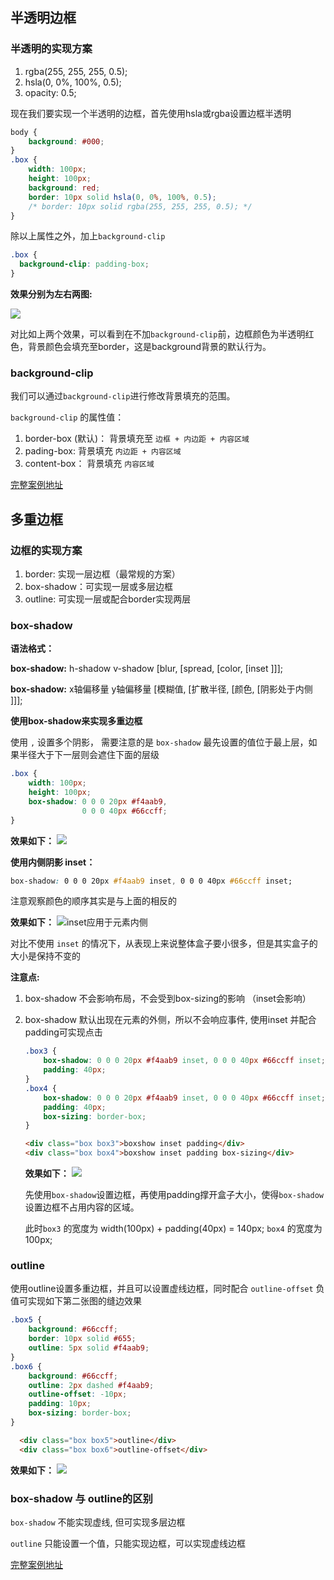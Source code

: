 ## 半透明边框
### 半透明的实现方案
1. rgba(255, 255, 255, 0.5);
2. hsla(0, 0%, 100%, 0.5);
3. opacity: 0.5;

现在我们要实现一个半透明的边框，首先使用hsla或rgba设置边框半透明

```css
body {
    background: #000;
}
.box {
    width: 100px;
    height: 100px;
    background: red;
    border: 10px solid hsla(0, 0%, 100%, 0.5);
    /* border: 10px solid rgba(255, 255, 255, 0.5); */
}
```
除以上属性之外，加上`background-clip`
```css
.box {
  background-clip: padding-box;
}
```

**效果分别为左右两图:** 

![](https://i.loli.net/2021/11/18/tnfuRJWeMKkiAvI.png)

对比如上两个效果，可以看到在不加`background-clip`前，边框颜色为半透明红色，背景颜色会填充至border，这是background背景的默认行为。

### background-clip

我们可以通过`background-clip`进行修改背景填充的范围。

`background-clip` 的属性值：
1. border-box (默认)： 背景填充至 `边框 + 内边距 + 内容区域`
2. pading-box: 背景填充 `内边距 + 内容区域`
3. content-box： 背景填充 `内容区域`

[完整案例地址](https://codesandbox.io/s/css3zong-jie-w0ymf?file=/%E5%8D%8A%E9%80%8F%E6%98%8E%E8%BE%B9%E6%A1%86.html)


## 多重边框
### 边框的实现方案
1. border: 实现一层边框（最常规的方案）
2. box-shadow：可实现一层或多层边框
3. outline: 可实现一层或配合border实现两层

### box-shadow
**语法格式：**

**box-shadow:** h-shadow v-shadow [blur, [spread, [color, [inset ]]];

**box-shadow:** x轴偏移量 y轴偏移量 [模糊值, [扩散半径, [颜色, [阴影处于内侧 ]]];


**使用box-shadow来实现多重边框**

使用 `,` 设置多个阴影， 需要注意的是 `box-shadow`  最先设置的值位于最上层，如果半径大于下一层则会遮住下面的层级

```css
.box {
    width: 100px;
    height: 100px;
    box-shadow: 0 0 0 20px #f4aab9, 
                0 0 0 40px #66ccff;
}
```

**效果如下：**
![](https://i.loli.net/2021/11/19/ZK5w2nP9La3AElN.png)

**使用内侧阴影 inset：** 

```css
box-shadow: 0 0 0 20px #f4aab9 inset, 0 0 0 40px #66ccff inset;
```
注意观察颜色的顺序其实是与上面的相反的

**效果如下：** 
![inset应用于元素内侧](https://i.loli.net/2021/11/19/zlivMtIuhLQEsjo.png)

对比不使用 `inset` 的情况下，从表现上来说整体盒子要小很多，但是其实盒子的大小是保持不变的

**注意点:**
1. box-shadow 不会影响布局，不会受到box-sizing的影响 （inset会影响）
2. box-shadow 默认出现在元素的外侧，所以不会响应事件, 使用inset 并配合padding可实现点击
    ```css
    .box3 {
        box-shadow: 0 0 0 20px #f4aab9 inset, 0 0 0 40px #66ccff inset;
        padding: 40px;
    }
    .box4 {
        box-shadow: 0 0 0 20px #f4aab9 inset, 0 0 0 40px #66ccff inset;
        padding: 40px;
        box-sizing: border-box;
    }
    ```
    ```html
    <div class="box box3">boxshow inset padding</div>
    <div class="box box4">boxshow inset padding box-sizing</div>
    ```
    **效果如下：** 
    ![](https://i.loli.net/2021/11/19/mtK3Zvdf18BVPIa.png)

    先使用`box-shadow`设置边框，再使用padding撑开盒子大小，使得`box-shadow`设置边框不占用内容的区域。
    
    此时`box3` 的宽度为 width(100px) + padding(40px) = 140px; `box4` 的宽度为 100px;

### outline
使用outline设置多重边框，并且可以设置虚线边框，同时配合 `outline-offset` 负值可实现如下第二张图的缝边效果
```css
.box5 {
    background: #66ccff;
    border: 10px solid #655;
    outline: 5px solid #f4aab9;
}
.box6 {
    background: #66ccff;
    outline: 2px dashed #f4aab9;
    outline-offset: -10px;
    padding: 10px;
    box-sizing: border-box;
}
```
```html
  <div class="box box5">outline</div>
  <div class="box box6">outline-offset</div>
```
**效果如下：** 
![](https://i.loli.net/2021/11/19/KkGdfnVJQYF5cLp.png)

### box-shadow 与 outline的区别
`box-shadow` 不能实现虚线, 但可实现多层边框

`outline` 只能设置一个值，只能实现边框，可以实现虚线边框


[完整案例地址](https://codesandbox.io/s/css3zong-jie-w0ymf?file=/%E5%A4%9A%E9%87%8D%E8%BE%B9%E6%A1%86.html:389-425)